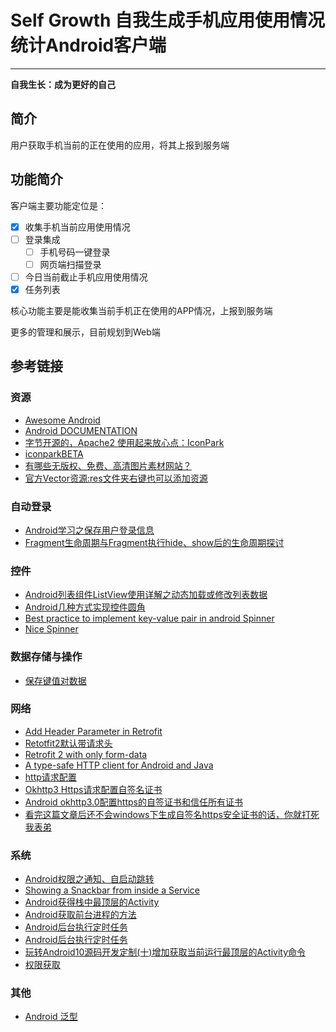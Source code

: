 # Self Growth 自我生成手机应用使用情况统计Android客户端
***

**自我生长：成为更好的自己**

## 简介
用户获取手机当前的正在使用的应用，将其上报到服务端

## 功能简介
客户端主要功能定位是：

- [x] 收集手机当前应用使用情况
- [ ] 登录集成
    - [ ] 手机号码一键登录
    - [ ] 网页端扫描登录
- [ ] 今日当前截止手机应用使用情况
- [x] 任务列表

核心功能主要是能收集当前手机正在使用的APP情况，上报到服务端

更多的管理和展示，目前规划到Web端

## 参考链接
### 资源
- [Awesome Android](https://github.com/JStumpp/awesome-android)
- [Android DOCUMENTATION](https://developer.android.com/reference)
- [字节开源的，Apache2 使用起来放心点：IconPark](https://github.com/bytedance/iconpark)
- [iconparkBETA](https://iconpark.oceanengine.com/official)
- [有哪些无版权、免费、高清图片素材网站？](https://www.zhihu.com/question/318961106/answer/767074512)
- [官方Vector资源:res文件夹右键也可以添加资源](https://fonts.google.com/icons?selected=Material+Icons)

### 自动登录
- [Android学习之保存用户登录信息](https://blog.csdn.net/u013132758/article/details/)
- [Fragment生命周期与Fragment执行hide、show后的生命周期探讨](https://blog.csdn.net/s13383754499/article/details/84782605)

### 控件
- [Android列表组件ListView使用详解之动态加载或修改列表数据](https://cloud.tencent.com/developer/article/1742232)
- [Android几种方式实现控件圆角](https://www.jianshu.com/p/ab42f2198776)
- [Best practice to implement key-value pair in android Spinner](https://stackoverflow.com/questions/35449800/best-practice-to-implement-key-value-pair-in-android-spinner)
- [Nice Spinner](https://github.com/arcadefire/nice-spinner)

### 数据存储与操作
- [保存键值对数据](https://developer.android.com/training/data-storage/shared-preferences?hl=zh-cn)

### 网络
- [Add Header Parameter in Retrofit](https://stackoverflow.com/questions/42898920/add-header-parameter-in-retrofit)
- [Retotfit2默认带请求头](https://blog.csdn.net/yechaoa/article/details/103067284)
- [Retrofit 2 with only form-data](https://stackoverflow.com/questions/37814857/retrofit-2-with-only-form-data)
- [A type-safe HTTP client for Android and Java](https://square.github.io/retrofit/)
- [http请求配置](https://blog.csdn.net/qq_15204179/article/details/98663289)
- [Okhttp3 Https请求配置自签名证书](https://www.jianshu.com/p/4f738788be67)
- [Android okhttp3.0配置https的自签证书和信任所有证书](https://juejin.cn/post/6844903793096687630)
- [看完这篇文章后还不会windows下生成自签名https安全证书的话，你就打死我表弟](https://juejin.cn/post/6844904176284090381)

### 系统
- [Android权限之通知、自启动跳转](https://github.com/LoganZy/AndroidTotal/blob/master/Android%E6%9D%83%E9%99%90%E4%B9%8B%E9%80%9A%E7%9F%A5%E3%80%81%E8%87%AA%E5%90%AF%E5%8A%A8%E8%B7%B3%E8%BD%AC.md)
- [Showing a Snackbar from inside a Service](https://stackoverflow.com/questions/34863038/showing-a-snackbar-from-inside-a-service)
- [Android获得栈中最顶层的Activity](https://www.cnblogs.com/hello-studio/p/9640504.html)
- [Android获取前台进程的方法](https://www.cnblogs.com/fuyaozhishang/p/7442820.html)
- [Android后台执行定时任务](https://blog.csdn.net/qwer492915298/article/details/88533046)
- [Android后台执行定时任务](https://blog.csdn.net/weixin_40420578/article/details/103876900)
- [玩转Android10源码开发定制(十)增加获取当前运行最顶层的Activity命令 ](https://bbs.pediy.com/thread-264950.htm)
- [权限获取](https://programmer.help/blogs/5eb81619d9799.html)

### 其他
- [Android 泛型](https://www.jianshu.com/p/8d7b353ca94b)
